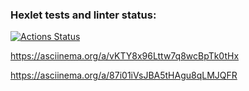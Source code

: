 ### Hexlet tests and linter status:
[![Actions Status](https://github.com/Calipso15/frontend-project-44/workflows/hexlet-check/badge.svg)](https://github.com/Calipso15/frontend-project-44/actions)

https://asciinema.org/a/vKTY8x96Lttw7q8wcBpTk0tHx

https://asciinema.org/a/87i01iVsJBA5tHAgu8qLMJQFR

